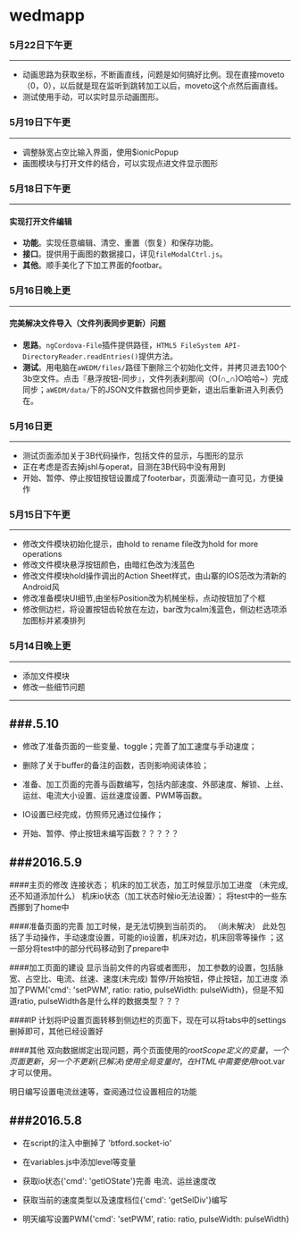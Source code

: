# wedmapp


### 5月22日下午更

----------
* 动画思路为获取坐标，不断画直线，问题是如何搞好比例。现在直接moveto（0，0），以后就是现在监听到跳转加工以后，moveto这个点然后画直线。
* 测试使用手动，可以实时显示动画图形。



### 5月19日下午更

----------
* 调整脉宽占空比输入界面，使用$ionicPopup
* 画图模块与打开文件的结合，可以实现点进文件显示图形


### 5月18日下午更

----------
#### 实现打开文件编辑
* **功能**。实现任意编辑、清空、重置（恢复）和保存功能。
* **接口**。提供用于画图的数据接口，详见`fileModalCtrl.js`。
* **其他**。顺手美化了下加工界面的footbar。

### 5月16日晚上更

----------
#### 完美解决文件导入（文件列表同步更新）问题
* **思路**。`ngCordova-File`插件提供路径，`HTML5 FileSystem API- DirectoryReader.readEntries()`提供方法。
* **测试**。用电脑在`aWEDM/files/`路径下删除三个初始化文件，并拷贝进去100个3b空文件。点击『悬浮按钮-同步』，文件列表刹那间（O(∩_∩)O哈哈~）完成同步；`aWEDM/data/`下的JSON文件数据也同步更新，退出后重新进入列表仍在。

### 5月16日更

----------
* 测试页面添加关于3B代码操作，包括文件的显示，与图形的显示
* 正在考虑是否去掉jshl与operat，目测在3B代码中没有用到
* 开始、暂停、停止按钮按钮设置成了footerbar，页面滑动一直可见，方便操作

### 5月15日下午更

----------
* 修改文件模块初始化提示，由hold to rename file改为hold for more operations
* 修改文件模块悬浮按钮颜色，由暗红色改为浅蓝色
* 修改文件模块hold操作调出的Action Sheet样式，由山寨的IOS范改为清新的Android风
* 修改准备模块UI细节,由坐标Position改为机械坐标，点动按钮加了个框
* 修改侧边栏，将设置按钮齿轮放在左边，bar改为calm浅蓝色，侧边栏选项添加图标并紧凑排列

### 5月14日晚上更

----------
* 添加文件模块
* 修改一些细节问题

----------

###.5.10
----------

* 修改了准备页面的一些变量、toggle；完善了加工速度与手动速度；


* 删除了关于buffer的备注的函数，否则影响阅读体验；


* 准备、加工页面的完善与函数编写，包括内部速度、外部速度、解锁、上丝、运丝、电流大小设置、运丝速度设置、PWM等函数。


* IO设置已经完成，仿照师兄通过位操作；


* 开始、暂停、停止按钮未编写函数？？？？？


###2016.5.9
----------
####主页的修改
连接状态；
机床的加工状态，加工时候显示加工进度        （未完成,还不知道添加什么）
机床io状态（加工状态时候io无法设置）；
将test中的一些东西挪到了home中

####准备页面的完善
加工时候，是无法切换到当前页的。    （尚未解决）
此处包括了手动操作，手动速度设置，可能的io设置，机床对边，机床回零等操作 ；这一部分将test中的部分代码移动到了prepare中


####加工页面的建设
显示当前文件的内容或者图形，
加工参数的设置，包括脉宽、占空比、电流、丝速、速度(未完成)
暂停/开始按钮，停止按钮，加工进度
添加了PWM{'cmd': 'setPWM', ratio: ratio, pulseWidth: pulseWidth}，但是不知道ratio, pulseWidth各是什么样的数据类型？？？

####IP
计划将IP设置页面转移到侧边栏的页面下，现在可以将tabs中的settings删掉即可，其他已经设置好

####其他
双向数据绑定出现问题，两个页面使用的$rootScope定义的变量，一个页面更新，另一个不更新(已解决)
使用全局变量时，在HTML中需要使用$root.var才可以使用。


明日编写设置电流丝速等，查阅通过位设置相应的功能


###2016.5.8
----------
* 在script的注入中删掉了 'btford.socket-io'

* 在variables.js中添加level等变量

* 获取io状态{'cmd': 'getIOState'}完善
电流、运丝速度改

* 获取当前的速度类型以及速度档位{'cmd': 'getSelDiv'}编写

* 明天编写设置PWM{'cmd': 'setPWM', ratio: ratio, pulseWidth: pulseWidth}
